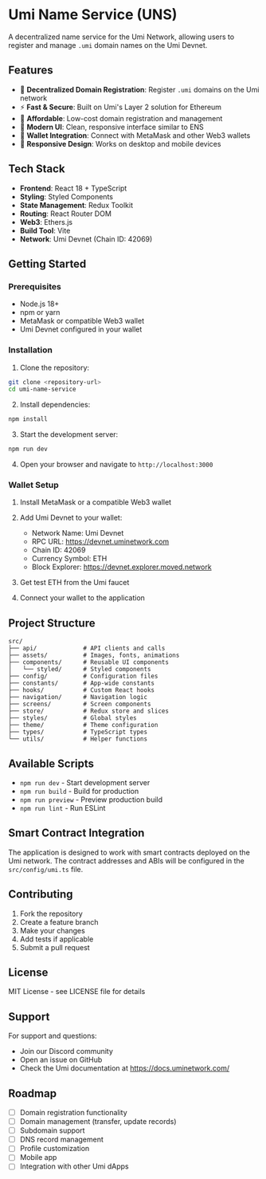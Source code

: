 # Umi Name Service (UNS)

A decentralized name service for the Umi Network, allowing users to register and manage `.umi` domain names on the Umi Devnet.

## Features

- 🔗 **Decentralized Domain Registration**: Register `.umi` domains on the Umi network
- ⚡ **Fast & Secure**: Built on Umi's Layer 2 solution for Ethereum
- 💎 **Affordable**: Low-cost domain registration and management
- 🎨 **Modern UI**: Clean, responsive interface similar to ENS
- 🔐 **Wallet Integration**: Connect with MetaMask and other Web3 wallets
- 📱 **Responsive Design**: Works on desktop and mobile devices

## Tech Stack

- **Frontend**: React 18 + TypeScript
- **Styling**: Styled Components
- **State Management**: Redux Toolkit
- **Routing**: React Router DOM
- **Web3**: Ethers.js
- **Build Tool**: Vite
- **Network**: Umi Devnet (Chain ID: 42069)

## Getting Started

### Prerequisites

- Node.js 18+ 
- npm or yarn
- MetaMask or compatible Web3 wallet
- Umi Devnet configured in your wallet

### Installation

1. Clone the repository:
```bash
git clone <repository-url>
cd umi-name-service
```

2. Install dependencies:
```bash
npm install
```

3. Start the development server:
```bash
npm run dev
```

4. Open your browser and navigate to `http://localhost:3000`

### Wallet Setup

1. Install MetaMask or a compatible Web3 wallet
2. Add Umi Devnet to your wallet:
   - Network Name: Umi Devnet
   - RPC URL: https://devnet.uminetwork.com
   - Chain ID: 42069
   - Currency Symbol: ETH
   - Block Explorer: https://devnet.explorer.moved.network

3. Get test ETH from the Umi faucet
4. Connect your wallet to the application

## Project Structure

```
src/
├── api/             # API clients and calls
├── assets/          # Images, fonts, animations
├── components/      # Reusable UI components
│   └── styled/      # Styled components
├── config/          # Configuration files
├── constants/       # App-wide constants
├── hooks/           # Custom React hooks
├── navigation/      # Navigation logic
├── screens/         # Screen components
├── store/           # Redux store and slices
├── styles/          # Global styles
├── theme/           # Theme configuration
├── types/           # TypeScript types
└── utils/           # Helper functions
```

## Available Scripts

- `npm run dev` - Start development server
- `npm run build` - Build for production
- `npm run preview` - Preview production build
- `npm run lint` - Run ESLint

## Smart Contract Integration

The application is designed to work with smart contracts deployed on the Umi network. The contract addresses and ABIs will be configured in the `src/config/umi.ts` file.

## Contributing

1. Fork the repository
2. Create a feature branch
3. Make your changes
4. Add tests if applicable
5. Submit a pull request

## License

MIT License - see LICENSE file for details

## Support

For support and questions:
- Join our Discord community
- Open an issue on GitHub
- Check the Umi documentation at https://docs.uminetwork.com/

## Roadmap

- [ ] Domain registration functionality
- [ ] Domain management (transfer, update records)
- [ ] Subdomain support
- [ ] DNS record management
- [ ] Profile customization
- [ ] Mobile app
- [ ] Integration with other Umi dApps 